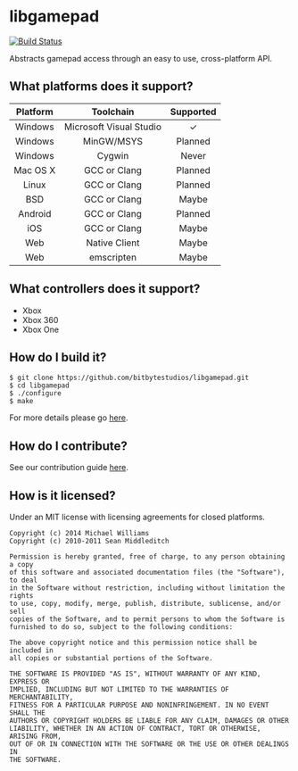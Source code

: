 # libgamepad

[![Build Status](https://travis-ci.org/bitbytestudios/libgamepad.png?branch=master)](http://travis-ci.org/bitbytestudios/libgamepad)

Abstracts gamepad access through an easy to use, cross-platform API.

What platforms does it support?
-------------------------------

| Platform  | Toolchain               | Supported             |
|:---------:|:-----------------------:|:---------------------:|
| Windows   | Microsoft Visual Studio | <span>&#10003;</span> |
| Windows   | MinGW/MSYS              |        Planned        |
| Windows   | Cygwin                  |         Never         |
| Mac OS X  | GCC or Clang            |        Planned        |
| Linux     | GCC or Clang            |        Planned        |
| BSD       | GCC or Clang            |         Maybe         |
| Android   | GCC or Clang            |        Planned        |
| iOS       | GCC or Clang            |         Maybe         |
| Web       | Native Client           |         Maybe         |
| Web       | emscripten              |         Maybe         |

What controllers does it support?
---------------------------------

* Xbox
* Xbox 360
* Xbox One

How do I build it?
------------------

    $ git clone https://github.com/bitbytestudios/libgamepad.git
    $ cd libgamepad
    $ ./configure
    $ make

For more details please go [here](https://github.com/bitbytestudios/libgamepad/wiki/Building).

How do I contribute?
--------------------

See our contribution guide [here](https://github.com/bitbytestudios/meta/wiki/Contributing).

How is it licensed?
-------------------

Under an MIT license with licensing agreements for closed platforms.

```
Copyright (c) 2014 Michael Williams
Copyright (c) 2010-2011 Sean Middleditch

Permission is hereby granted, free of charge, to any person obtaining a copy
of this software and associated documentation files (the "Software"), to deal
in the Software without restriction, including without limitation the rights
to use, copy, modify, merge, publish, distribute, sublicense, and/or sell
copies of the Software, and to permit persons to whom the Software is
furnished to do so, subject to the following conditions:

The above copyright notice and this permission notice shall be included in
all copies or substantial portions of the Software.

THE SOFTWARE IS PROVIDED "AS IS", WITHOUT WARRANTY OF ANY KIND, EXPRESS OR
IMPLIED, INCLUDING BUT NOT LIMITED TO THE WARRANTIES OF MERCHANTABILITY,
FITNESS FOR A PARTICULAR PURPOSE AND NONINFRINGEMENT. IN NO EVENT SHALL THE
AUTHORS OR COPYRIGHT HOLDERS BE LIABLE FOR ANY CLAIM, DAMAGES OR OTHER
LIABILITY, WHETHER IN AN ACTION OF CONTRACT, TORT OR OTHERWISE, ARISING FROM,
OUT OF OR IN CONNECTION WITH THE SOFTWARE OR THE USE OR OTHER DEALINGS IN
THE SOFTWARE.
```
